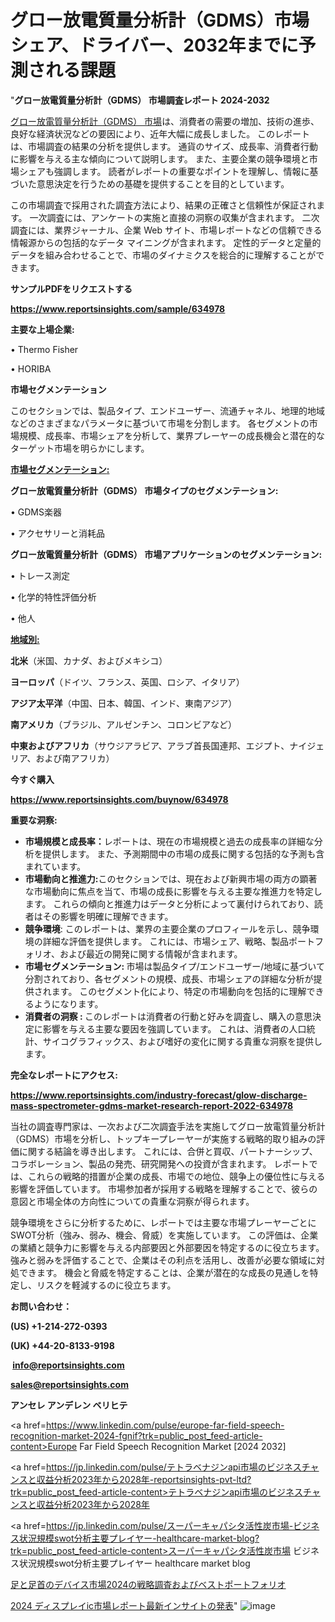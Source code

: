 # グロー放電質量分析計（GDMS）市場シェア、ドライバー、2032年までに予測される課題

 "<strong>グロー放電質量分析計（GDMS） 市場調査レポート 2024-2032</strong>

<a href=https://www.reportsinsights.com/sample/634978>グロー放電質量分析計（GDMS） 市場</a>は、消費者の需要の増加、技術の進歩、良好な経済状況などの要因により、近年大幅に成長しました。 このレポートは、市場調査の結果の分析を提供します。 通貨のサイズ、成長率、消費者行動に影響を与える主な傾向について説明します。 また、主要企業の競争環境と市場シェアも強調します。 読者がレポートの重要なポイントを理解し、情報に基づいた意思決定を行うための基礎を提供することを目的としています。

この市場調査で採用された調査方法により、結果の正確さと信頼性が保証されます。 一次調査には、アンケートの実施と直接の洞察の収集が含まれます。 二次調査には、業界ジャーナル、企業 Web サイト、市場レポートなどの信頼できる情報源からの包括的なデータ マイニングが含まれます。 定性的データと定量的データを組み合わせることで、市場のダイナミクスを総合的に理解することができます。

<strong><b>サンプルPDFをリクエストする</b></strong>

<a href=https://www.reportsinsights.com/sample/634978><strong><u>https://www.reportsinsights.com/sample/634978</u></strong></a>

<strong>主要な上場企業:</strong>

• Thermo Fisher

• HORIBA

<strong>市場セグメンテーション</strong>

このセクションでは、製品タイプ、エンドユーザー、流通チャネル、地理的地域などのさまざまなパラメータに基づいて市場を分割します。 各セグメントの市場規模、成長率、市場シェアを分析して、業界プレーヤーの成長機会と潜在的なターゲット市場を明らかにします。

<strong><u>市場セグメンテーション</u></strong><strong><u>:</u></strong>

<strong>グロー放電質量分析計（GDMS） 市場タイプのセグメンテーション:</strong>

• GDMS楽器

• アクセサリーと消耗品

<strong>グロー放電質量分析計（GDMS） 市場アプリケーションのセグメンテーション:</strong>

• トレース測定

• 化学的特性評価分析

• 他人

<strong><u>地域別</u></strong><strong><u>:</u></strong>

<strong>北米</strong>（米国、カナダ、およびメキシコ）

<strong>ヨーロッパ</strong>（ドイツ、フランス、英国、ロシア、イタリア）

<strong>アジア太平洋</strong>（中国、日本、韓国、インド、東南アジア）

<strong>南アメリカ</strong>（ブラジル、アルゼンチン、コロンビアなど）

<strong>中東およびアフリカ</strong>（サウジアラビア、アラブ首長国連邦、エジプト、ナイジェリア、および南アフリカ）

<strong>今すぐ購入</strong>

<a href=https://www.reportsinsights.com/buynow/634978><strong><u>https://www.reportsinsights.com/buynow/634978</u></strong></a>

<strong>重要な洞察:</strong>
<ul>
  <li><strong>市場規模と成長率：</strong>レポートは、現在の市場規模と過去の成長率の詳細な分析を提供します。 また、予測期間中の市場の成長に関する包括的な予測も含まれています。</li>
  <li><strong>市場動向と推進力:</strong>このセクションでは、現在および新興市場の両方の顕著な市場動向に焦点を当て、市場の成長に影響を与える主要な推進力を特定します。 これらの傾向と推進力はデータと分析によって裏付けられており、読者はその影響を明確に理解できます。</li>
  <li><strong>競争環境</strong>: このレポートは、業界の主要企業のプロフィールを示し、競争環境の詳細な評価を提供します。 これには、市場シェア、戦略、製品ポートフォリオ、および最近の開発に関する情報が含まれます。</li>
  <li><strong>市場セグメンテーション: </strong>市場は製品タイプ/エンドユーザー/地域に基づいて分割されており、各セグメントの規模、成長、市場シェアの詳細な分析が提供されます。 このセグメント化により、特定の市場動向を包括的に理解できるようになります。</li>
  <li><strong>消費者の洞察 : </strong>このレポートは消費者の行動と好みを調査し、購入の意思決定に影響を与える主要な要因を強調しています。 これは、消費者の人口統計、サイコグラフィックス、および嗜好の変化に関する貴重な洞察を提供します。</li>
</ul>
<strong>完全なレポートにアクセス:</strong>

<a href=https://www.reportsinsights.com/industry-forecast/glow-discharge-mass-spectrometer-gdms-market-research-report-2022-634978><strong><u><b>https://www.reportsinsights.com/industry-forecast/glow-discharge-mass-spectrometer-gdms-market-research-report-2022-634978</b></u></strong></a>

当社の調査専門家は、一次および二次調査手法を実施してグロー放電質量分析計（GDMS）市場を分析し、トップキープレーヤーが実施する戦略的取り組みの評価に関する結論を導き出します。 これには、合併と買収、パートナーシップ、コラボレーション、製品の発売、研究開発への投資が含まれます。 レポートでは、これらの戦略的措置が企業の成長、市場での地位、競争上の優位性に与える影響を評価しています。 市場参加者が採用する戦略を理解することで、彼らの意図と市場全体の方向性についての貴重な洞察が得られます。

競争環境をさらに分析するために、レポートでは主要な市場プレーヤーごとにSWOT分析（強み、弱み、機会、脅威）を実施しています。 この評価は、企業の業績と競争力に影響を与える内部要因と外部要因を特定するのに役立ちます。 強みと弱みを評価することで、企業はその利点を活用し、改善が必要な領域に対処できます。 機会と脅威を特定することは、企業が潜在的な成長の見通しを特定し、リスクを軽減するのに役立ちます。

<strong>お問い合わせ：</strong>

<strong>(US) +1-214-272-0393</strong>

<strong>(UK) +44-20-8133-9198</strong>

<strong> </strong><a href=info@reportsinsights.com><strong><u>info@reportsinsights.com</u></strong></a>

<a href=sales@reportsinsights.com><strong><u>sales@reportsinsights.com</u></strong></a>

<strong>アンセレ アンデレン ベリヒテ</strong>

<a href=https://www.linkedin.com/pulse/europe-far-field-speech-recognition-market-2024-fgnif?trk=public_post_feed-article-content>Europe Far Field Speech Recognition Market [2024 2032]</a>

<a href=https://jp.linkedin.com/pulse/テトラベナジンapi市場のビジネスチャンスと収益分析2023年から2028年-reportsinsights-pvt-ltd?trk=public_post_feed-article-content>テトラベナジンapi市場のビジネスチャンスと収益分析2023年から2028年</a>

<a href=https://jp.linkedin.com/pulse/スーパーキャパシタ活性炭市場-ビジネス状況規模swot分析主要プレイヤー-healthcare-market-blog?trk=public_post_feed-article-content>スーパーキャパシタ活性炭市場 ビジネス状況規模swot分析主要プレイヤー healthcare market blog</a>

<a href=https://www.linkedin.com/pulse/足と足首のデバイス市場2024の戦略調査およびベストポートフォリオ-community-market-research/>足と足首のデバイス市場2024の戦略調査およびベストポートフォリオ</a>

<a href=https://www.linkedin.com/pulse/2024-ディスプレイic市場レポート最新インサイトの発表-reports-insights-expert-yhfxe/>2024 ディスプレイic市場レポート最新インサイトの発表</a>"
![image](https://github.com/gayatrid12/RIstratergy/assets/158473851/4dfb8509-44de-48dc-9d80-fdf6caa24725)
